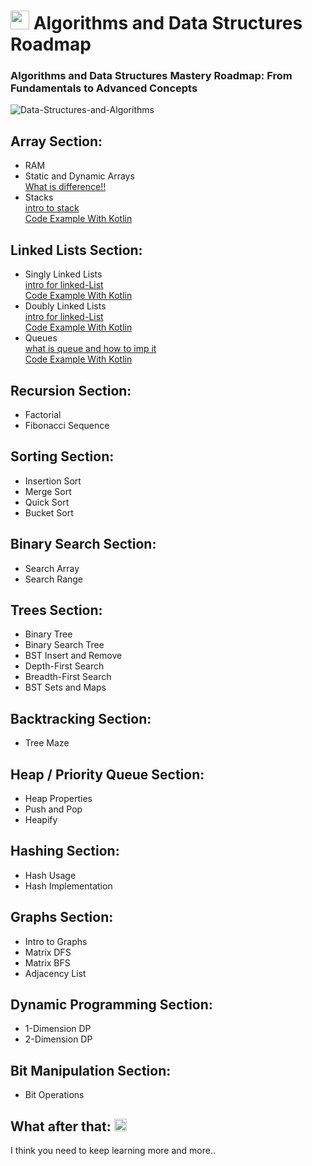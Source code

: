 <!DOCTYPE html>
<html>

<body>
<h1><img class="emoji" alt="rocket" src="https://github.githubassets.com/images/icons/emoji/unicode/1f680.png" width="30" height="30"></g-emoji> Algorithms and Data Structures Roadmap</h1>
<h3>Algorithms and Data Structures Mastery Roadmap: From Fundamentals to Advanced Concepts</h3>
  
![Data-Structures-and-Algorithms](https://github.com/ahmed-faroukk/Algo-DS-RoadMap/assets/72602749/09ad4378-bb08-42c8-92f7-0b2c151d8da5)


  <h2>Array Section:</h2>
  <ul>
    <li>RAM</li>
    <li>Static and Dynamic Arrays</li>
     <a href="https://www.youtube.com/watch?v=qTb1sZX74K0">What is difference!!</a> <br>
    <li>Stacks</li>
     <a href="https://www.youtube.com/watch?v=I37kGX-nZEI">intro to stack</a> <br>
     <a href="https://github.com/ahmed-faroukk/Problem-Solving-LeetCode/blob/main/Stacks/CreateStackManually/stack.kt">Code Example With Kotlin </a>

  </ul>

  <h2>Linked Lists Section:</h2>
  <ul>
    <li>Singly Linked Lists</li>
     <a href="https://www.youtube.com/watch?v=WwfhLC16bis">intro for linked-List</a> <br>
     <a href="https://github.com/ahmed-faroukk/Problem-Solving-LeetCode/blob/main/Lined-list/Singly%20Linked%20Lists/code.kt">Code Example With Kotlin </a>
    <li>Doubly Linked Lists</li>
      <a href="https://www.youtube.com/watch?v=WwfhLC16bis">intro for linked-List</a> <br>
     <a href="https://github.com/ahmed-faroukk/Problem-Solving-LeetCode/blob/main/Lined-list/Doubly%20LinkedList/code.kt">Code Example With Kotlin </a>
    <li>Queues</li>
     <a href="https://www.youtube.com/watch?v=A3ZUpyrnCbM&t=811s">what is queue and how to imp it </a> <br>
     <a href="https://github.com/ahmed-faroukk/Problem-Solving-LeetCode/tree/main/queue%20">Code Example With Kotlin </a>  </ul>

  <h2>Recursion Section:</h2>
  <ul>
    <li>Factorial</li>
    <li>Fibonacci Sequence</li>
  </ul>

  <h2>Sorting Section:</h2>
  <ul>
    <li>Insertion Sort</li>
    <li>Merge Sort</li>
    <li>Quick Sort</li>
    <li>Bucket Sort</li>
  </ul>

  <h2>Binary Search Section:</h2>
  <ul>
    <li>Search Array</li>
    <li>Search Range</li>
  </ul>

  <h2>Trees Section:</h2>
  <ul>
    <li>Binary Tree</li>
    <li>Binary Search Tree</li>
    <li>BST Insert and Remove</li>
    <li>Depth-First Search</li>
    <li>Breadth-First Search</li>
    <li>BST Sets and Maps</li>
  </ul>

  <h2>Backtracking Section:</h2>
  <ul>
    <li>Tree Maze</li>
  </ul>

  <h2>Heap / Priority Queue Section:</h2>
  <ul>
    <li>Heap Properties</li>
    <li>Push and Pop</li>
    <li>Heapify</li>
  </ul>

  <h2>Hashing Section:</h2>
  <ul>
    <li>Hash Usage</li>
    <li>Hash Implementation</li>
  </ul>

  <h2>Graphs Section:</h2>
  <ul>
    <li>Intro to Graphs</li>
    <li>Matrix DFS</li>
    <li>Matrix BFS</li>
    <li>Adjacency List</li>
  </ul>

  <h2>Dynamic Programming Section:</h2>
  <ul>
    <li>1-Dimension DP</li>
    <li>2-Dimension DP</li>
  </ul>

  <h2>Bit Manipulation Section:</h2>
  <ul>
    <li>Bit Operations</li>
  </ul>
</a>
<h2>What after that: <g-emoji class="g-emoji" alias="thinking" fallback-src="https://github.githubassets.com/images/icons/emoji/unicode/1f914.png"><img class="emoji" alt="thinking" src="https://github.githubassets.com/images/icons/emoji/unicode/1f914.png" width="20" height="20"></g-emoji></h2>
<p dir="auto">I think you need to keep learning more and more..</p>

</body>
</html>
